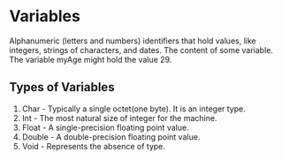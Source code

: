 # Variables

Alphanumeric (letters and numbers) identifiers that hold values, like integers, strings of characters, and dates.
The content of some variable. The variable myAge might hold the value 29.

## Types of Variables

1. Char - Typically a single octet(one byte). It is an integer type.
2. Int - The most natural size of integer for the machine.
3. Float - A single-precision floating point value.
4. Double - A double-precision floating point value. 
5. Void - Represents the absence of type.

